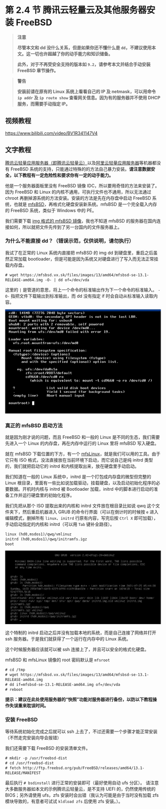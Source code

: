 # 第 2.4 节 腾讯云轻量云及其他服务器安装 FreeBSD

> **注意**
>
> **尽管本文和 dd 没什么关系，但是如果你还不懂什么是 `dd`，不建议使用本文。这一切也许超越了你的动手能力和知识储备。**
>
> **此外，对于不再受安全支持的版本如 `9.2`，请参考本文并结合手动安装 FreeBSD 章节操作。**

>**警告**
>
>**安装前请在原有的 Linux 系统上看看自己的 IP 及 netmask，可以用命令 `ip addr` 及 `ip route show` 查看网关信息。因为有的服务器并不使用 DHCP 服务，而需要手动指定 IP。**
## 视频教程

<https://www.bilibili.com/video/BV1R341147V4>

## 文字教程

[腾讯云轻量应用服务器（即腾讯云轻量云）](https://cloud.tencent.com/product/lighthouse)以及[阿里云轻量应用服务器](https://www.aliyun.com/product/swas)等机器都没有 FreeBSD 系统的支持，只能通过特殊的的方法自己暴力安装。**请注意数据安全，以下教程有一定危险性和要求你有一定的动手能力。**

他是一个服务器面板里没有 FreeBSD 镜像 IDC，所以要用奇怪的方法来安装了。因为 FreeBSD 和 Linux 的内核不通用，可执行文件也不通用，所以无法通过 chroot 再删掉源系统的方法安装。安装的方法是先在内存盘中启动 FreeBSD 系统，也就是 [mfsBSD](https://mfsbsd.vx.sk)，再格式化硬盘安装新系统。mfsBSD 是一个完全载入内存的 FreeBSD 系统，类似于 Windows 中的 PE。

我们需要下载 [img 格式的 mfsBSD 镜像](https://mfsbsd.vx.sk/files/images/13/amd64/mfsbsd-se-13.1-RELEASE-amd64.img)，我也不知道 mfsBSD 的服务器在国内连接如何，所以就把文件先传到了另一台国内的文件服务器上。

### 为什么不能直接 dd？（错误示范，仅供说明，请勿执行）

我试了在正常的 Linux 系统内直接把 mfsBSD 的 img dd 到硬盘里，重启之后虽然正常加载 bootloader，但是可能是因为系统又对硬盘进行了写入而无法正常挂载内存盘。

```
# wget https://mfsbsd.vx.sk/files/images/13/amd64/mfsbsd-se-13.1-RELEASE-amd64.img -O- | dd of=/dev/vda
```

这里的 `|` 是管道的意思，将上一个命令的标准输出作为下一个命令的标准输入。 `-O-` 指把文件下载输出到标准输出，而 dd 没有指定 if 时会自动从标准输入读取内容。

![](../.gitbook/assets/1.png)

### 真正的 mfsBSD 启动方法

就是因为刚才说的问题，而且 FreeBSD 和一般的 Linux 是不同的生态，我们需要先进入一个 Linux 的内存盘，再在内存中运行的 Linux 里将 mfsBSD 写入硬盘。

就在 mfsBSD 下载位置的下方，有一个 [mfsLinux](https://mfsbsd.vx.sk/files/iso/mfslinux/mfslinux-0.1.9-dd4a135.iso)，就是我们可以用的工具。由于它只有 ISO 格式，没法直接放在当前环境下启动，而它说自己是纯 initrd 类型的，我们就把启动它的 initrd 和内核提取出来，放在硬盘里手动启动。

我们知道在一般的 Linux 系统中，initrd 是一个打包成内存盘的微型但完整的 Linux 根目录，里面有一些比如说加载驱动，挂载硬盘，以及启动初始化程序的必要数据。开机时内核与 initrd 被 Bootloader 加载，initrd 中的脚本进行启动的准备工作并运行硬盘里的初始化程序。

我们先把从那个 ISO 提取出来的内核和 initrd 文件放在根目录比如说 qwq 这个文件夹下，然后重启机器进入 GRUB 的命令行界面（可以在倒计时的时候按 `e` 进入编辑模式，删掉所有 `linux`、`initrd` 行原有内容，写完后按 `Ctrl X` 即可加载），手动启动指定的内核和 initrd（可以用 `Tab` 键补全路径）。

```
linux (hd0,msdos1)/qwq/vmlinuz
initrd (hd0,msdos1)/qwq/initramfs.igz
boot
```

![](../.gitbook/assets/2.png)

这个特制的 initrd 启动之后并没有加载本地的系统，而是自己连接了网络并打开 ssh 服务器。于是我们就获得了一个运行在内存中的 Linux 系统。

这个时候服务器应该就可以被 ssh 连接上了，并且可以安全的格式化硬盘。

mfsBSD 和 mfsLinux 镜像的 root 密码默认是 `mfsroot`

```
# cd /tmp
# wget https://mfsbsd.vx.sk/files/images/13/amd64/mfsbsd-se-13.1-RELEASE-amd64.img
# dd if=mfsbsd-se-13.1-RELEASE-amd64.img of=/dev/vda
# reboot
```

**提示：建议在此处使用服务器的“快照”功能对服务器进行备份，以防以下教程操作失误重来耽误时间。**

### 安装 FreeBSD

等待系统初始化完成之后就可以 ssh 上去了，不过还需要一个步骤才能正常安装（不然走完安装向导会报错）

我们还需要下载 FreeBSD 的安装清单文件。

```
# mkdir -p /usr/freebsd-dist
# cd /usr/freebsd-dist
# fetch http://ftp.freebsd.org/pub/FreeBSD/releases/amd64/13.1-RELEASE/MANIFEST
```

最后执行 `# bsdinstall` 进行正常的安装即可（最好使用自动 ufs 分区）。 请注意大多数服务器如本文的示例腾讯云轻量云，是不支持 UEFI 的，仍然使用传统的 BIOS；另外请使用 ufs，zfs 安装时会出错（我认为可能是由于当时没有加载 zfs 模块导致的，有意者可试试 `kldload zfs` 后使用 zfs 安装。）。
